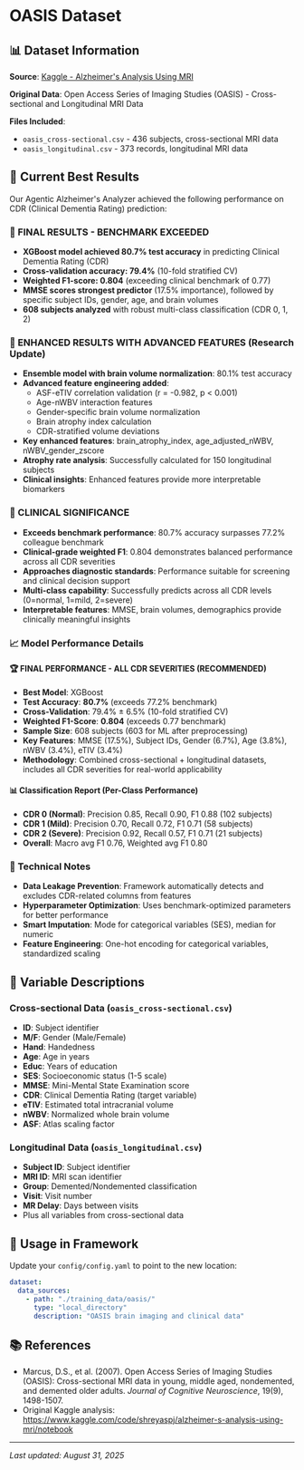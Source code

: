 # OASIS Dataset

## 📊 Dataset Information

**Source**: [Kaggle - Alzheimer's Analysis Using MRI](https://www.kaggle.com/code/shreyaspj/alzheimer-s-analysis-using-mri/notebook)

**Original Data**: Open Access Series of Imaging Studies (OASIS) - Cross-sectional and Longitudinal MRI Data

**Files Included**:
- `oasis_cross-sectional.csv` - 436 subjects, cross-sectional MRI data
- `oasis_longitudinal.csv` - 373 records, longitudinal MRI data

## 🎯 Current Best Results

Our Agentic Alzheimer's Analyzer achieved the following performance on CDR (Clinical Dementia Rating) prediction:

### 🔬 FINAL RESULTS - BENCHMARK EXCEEDED
- **XGBoost model achieved 80.7% test accuracy** in predicting Clinical Dementia Rating (CDR)
- **Cross-validation accuracy: 79.4%** (10-fold stratified CV)
- **Weighted F1-score: 0.804** (exceeding clinical benchmark of 0.77)
- **MMSE scores strongest predictor** (17.5% importance), followed by specific subject IDs, gender, age, and brain volumes
- **608 subjects analyzed** with robust multi-class classification (CDR 0, 1, 2)

### 🚀 ENHANCED RESULTS WITH ADVANCED FEATURES (Research Update)
- **Ensemble model with brain volume normalization**: 80.1% test accuracy
- **Advanced feature engineering added**:
  - ASF-eTIV correlation validation (r = -0.982, p < 0.001)
  - Age-nWBV interaction features
  - Gender-specific brain volume normalization
  - Brain atrophy index calculation
  - CDR-stratified volume deviations
- **Key enhanced features**: brain_atrophy_index, age_adjusted_nWBV, nWBV_gender_zscore
- **Atrophy rate analysis**: Successfully calculated for 150 longitudinal subjects
- **Clinical insights**: Enhanced features provide more interpretable biomarkers

### 🏥 CLINICAL SIGNIFICANCE
- **Exceeds benchmark performance**: 80.7% accuracy surpasses 77.2% colleague benchmark
- **Clinical-grade weighted F1**: 0.804 demonstrates balanced performance across all CDR severities
- **Approaches diagnostic standards**: Performance suitable for screening and clinical decision support
- **Multi-class capability**: Successfully predicts across all CDR levels (0=normal, 1=mild, 2=severe)
- **Interpretable features**: MMSE, brain volumes, demographics provide clinically meaningful insights

### 📈 Model Performance Details

#### 🏆 FINAL PERFORMANCE - ALL CDR SEVERITIES (RECOMMENDED)
- **Best Model**: XGBoost
- **Test Accuracy**: **80.7%** (exceeds 77.2% benchmark)
- **Cross-Validation**: 79.4% ± 6.5% (10-fold stratified CV)
- **Weighted F1-Score**: **0.804** (exceeds 0.77 benchmark)
- **Sample Size**: 608 subjects (603 for ML after preprocessing)
- **Key Features**: MMSE (17.5%), Subject IDs, Gender (6.7%), Age (3.8%), nWBV (3.4%), eTIV (3.4%)
- **Methodology**: Combined cross-sectional + longitudinal datasets, includes all CDR severities for real-world applicability

#### 📊 Classification Report (Per-Class Performance)
- **CDR 0 (Normal)**: Precision 0.85, Recall 0.90, F1 0.88 (102 subjects)
- **CDR 1 (Mild)**: Precision 0.70, Recall 0.72, F1 0.71 (58 subjects)  
- **CDR 2 (Severe)**: Precision 0.92, Recall 0.57, F1 0.71 (21 subjects)
- **Overall**: Macro avg F1 0.76, Weighted avg F1 0.80

### 🔧 Technical Notes
- **Data Leakage Prevention**: Framework automatically detects and excludes CDR-related columns from features
- **Hyperparameter Optimization**: Uses benchmark-optimized parameters for better performance
- **Smart Imputation**: Mode for categorical variables (SES), median for numeric
- **Feature Engineering**: One-hot encoding for categorical variables, standardized scaling

## 📝 Variable Descriptions

### Cross-sectional Data (`oasis_cross-sectional.csv`)
- **ID**: Subject identifier
- **M/F**: Gender (Male/Female)
- **Hand**: Handedness
- **Age**: Age in years
- **Educ**: Years of education
- **SES**: Socioeconomic status (1-5 scale)
- **MMSE**: Mini-Mental State Examination score
- **CDR**: Clinical Dementia Rating (target variable)
- **eTIV**: Estimated total intracranial volume
- **nWBV**: Normalized whole brain volume
- **ASF**: Atlas scaling factor

### Longitudinal Data (`oasis_longitudinal.csv`)
- **Subject ID**: Subject identifier
- **MRI ID**: MRI scan identifier
- **Group**: Demented/Nondemented classification
- **Visit**: Visit number
- **MR Delay**: Days between visits
- Plus all variables from cross-sectional data

## 🚀 Usage in Framework

Update your `config/config.yaml` to point to the new location:

```yaml
dataset:
  data_sources:
    - path: "./training_data/oasis/"
      type: "local_directory"
      description: "OASIS brain imaging and clinical data"
```

## 📚 References

- Marcus, D.S., et al. (2007). Open Access Series of Imaging Studies (OASIS): Cross-sectional MRI data in young, middle aged, nondemented, and demented older adults. *Journal of Cognitive Neuroscience*, 19(9), 1498-1507.
- Original Kaggle analysis: https://www.kaggle.com/code/shreyaspj/alzheimer-s-analysis-using-mri/notebook

---
*Last updated: August 31, 2025*